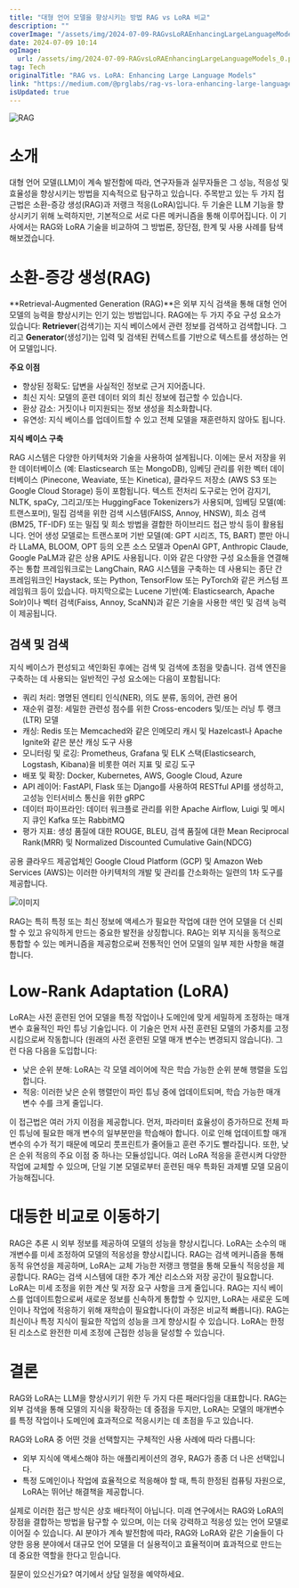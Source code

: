 ```yaml
---
title: "대형 언어 모델을 향상시키는 방법 RAG vs LoRA 비교"
description: ""
coverImage: "/assets/img/2024-07-09-RAGvsLoRAEnhancingLargeLanguageModels_0.png"
date: 2024-07-09 10:14
ogImage:
  url: /assets/img/2024-07-09-RAGvsLoRAEnhancingLargeLanguageModels_0.png
tag: Tech
originalTitle: "RAG vs. LoRA: Enhancing Large Language Models"
link: "https://medium.com/@prglabs/rag-vs-lora-enhancing-large-language-models-ec1a5038e639"
isUpdated: true
---
```


![RAG](/assets/img/2024-07-09-RAGvsLoRAEnhancingLargeLanguageModels_0.png)

# 소개

대형 언어 모델(LLM)이 계속 발전함에 따라, 연구자들과 실무자들은 그 성능, 적응성 및 효율성을 향상시키는 방법을 지속적으로 탐구하고 있습니다. 주목받고 있는 두 가지 접근법은 소환-증강 생성(RAG)과 저랭크 적응(LoRA)입니다. 두 기술은 LLM 기능을 향상시키기 위해 노력하지만, 기본적으로 서로 다른 메커니즘을 통해 이루어집니다. 이 기사에서는 RAG와 LoRA 기술을 비교하여 그 방법론, 장단점, 한계 및 사용 사례를 탐색해보겠습니다.

# 소환-증강 생성(RAG)

<!-- cozy-coder - 수평 -->

<ins class="adsbygoogle"
     style="display:block"
     data-ad-client="ca-pub-4877378276818686"
     data-ad-slot="1107185301"
     data-ad-format="auto"
     data-full-width-responsive="true"></ins>

<script>
     (adsbygoogle = window.adsbygoogle || []).push({});
</script>

**Retrieval-Augmented Generation (RAG)**은 외부 지식 검색을 통해 대형 언어 모델의 능력을 향상시키는 인기 있는 방법입니다. RAG에는 두 가지 주요 구성 요소가 있습니다: **Retriever**(검색기)는 지식 베이스에서 관련 정보를 검색하고 검색합니다. 그리고 **Generator**(생성기)는 입력 및 검색된 컨텍스트를 기반으로 텍스트를 생성하는 언어 모델입니다.

**주요 이점**

- 향상된 정확도: 답변을 사실적인 정보로 근거 지어줍니다.
- 최신 지식: 모델의 훈련 데이터 외의 최신 정보에 접근할 수 있습니다.
- 환상 감소: 거짓이나 미지원되는 정보 생성을 최소화합니다.
- 유연성: 지식 베이스를 업데이트할 수 있고 전체 모델을 재훈련하지 않아도 됩니다.

**지식 베이스 구축**

<!-- cozy-coder - 수평 -->

<ins class="adsbygoogle"
     style="display:block"
     data-ad-client="ca-pub-4877378276818686"
     data-ad-slot="1107185301"
     data-ad-format="auto"
     data-full-width-responsive="true"></ins>

<script>
     (adsbygoogle = window.adsbygoogle || []).push({});
</script>

RAG 시스템은 다양한 아키텍처와 기술을 사용하여 설계됩니다. 이에는 문서 저장을 위한 데이터베이스 (예: Elasticsearch 또는 MongoDB), 임베딩 관리를 위한 벡터 데이터베이스 (Pinecone, Weaviate, 또는 Kinetica), 클라우드 저장소 (AWS S3 또는 Google Cloud Storage) 등이 포함됩니다. 텍스트 전처리 도구로는 언어 감지기, NLTK, spaCy, 그리고/또는 HuggingFace Tokenizers가 사용되며, 임베딩 모델(예: 트랜스포머), 밀집 검색을 위한 검색 시스템(FAISS, Annoy, HNSW), 희소 검색(BM25, TF-IDF) 또는 밀집 및 희소 방법을 결합한 하이브리드 접근 방식 등이 활용됩니다. 언어 생성 모델로는 트랜스포머 기반 모델(예: GPT 시리즈, T5, BART) 뿐만 아니라 LLaMA, BLOOM, OPT 등의 오픈 소스 모델과 OpenAI GPT, Anthropic Claude, Google PaLM과 같은 상용 API도 사용됩니다. 이와 같은 다양한 구성 요소들을 연결해주는 통합 프레임워크로는 LangChain, RAG 시스템을 구축하는 데 사용되는 종단 간 프레임워크인 Haystack, 또는 Python, TensorFlow 또는 PyTorch와 같은 커스텀 프레임워크 등이 있습니다. 마지막으로는 Lucene 기반(예: Elasticsearch, Apache Solr)이나 벡터 검색(Faiss, Annoy, ScaNN)과 같은 기술을 사용한 색인 및 검색 능력이 제공됩니다.

## 검색 및 검색

지식 베이스가 편성되고 색인화된 후에는 검색 및 검색에 초점을 맞춥니다. 검색 엔진을 구축하는 데 사용되는 일반적인 구성 요소에는 다음이 포함됩니다:

- 쿼리 처리: 명명된 엔티티 인식(NER), 의도 분류, 동의어, 관련 용어
- 재순위 결정: 세밀한 관련성 점수를 위한 Cross-encoders 및/또는 러닝 투 랭크(LTR) 모델
- 캐싱: Redis 또는 Memcached와 같은 인메모리 캐시 및 Hazelcast나 Apache Ignite와 같은 분산 캐싱 도구 사용
- 모니터링 및 로깅: Prometheus, Grafana 및 ELK 스택(Elasticsearch, Logstash, Kibana)을 비롯한 여러 지표 및 로깅 도구
- 배포 및 확장: Docker, Kubernetes, AWS, Google Cloud, Azure
- API 레이어: FastAPI, Flask 또는 Django를 사용하여 RESTful API를 생성하고, 고성능 인터서비스 통신을 위한 gRPC
- 데이터 파이프라인: 데이터 워크플로 관리를 위한 Apache Airflow, Luigi 및 메시지 큐인 Kafka 또는 RabbitMQ
- 평가 지표: 생성 품질에 대한 ROUGE, BLEU, 검색 품질에 대한 Mean Reciprocal Rank(MRR) 및 Normalized Discounted Cumulative Gain(NDCG)

<!-- cozy-coder - 수평 -->

<ins class="adsbygoogle"
     style="display:block"
     data-ad-client="ca-pub-4877378276818686"
     data-ad-slot="1107185301"
     data-ad-format="auto"
     data-full-width-responsive="true"></ins>

<script>
     (adsbygoogle = window.adsbygoogle || []).push({});
</script>

공용 클라우드 제공업체인 Google Cloud Platform (GCP) 및 Amazon Web Services (AWS)는 이러한 아키텍처의 개발 및 관리를 간소화하는 일련의 1차 도구를 제공합니다.

![이미지](/assets/img/2024-07-09-RAGvsLoRAEnhancingLargeLanguageModels_1.png)

RAG는 특히 특정 또는 최신 정보에 액세스가 필요한 작업에 대한 언어 모델을 더 신뢰할 수 있고 유익하게 만드는 중요한 발전을 상징합니다. RAG는 외부 지식을 동적으로 통합할 수 있는 메커니즘을 제공함으로써 전통적인 언어 모델의 일부 제한 사항을 해결합니다.

# Low-Rank Adaptation (LoRA)

<!-- cozy-coder - 수평 -->

<ins class="adsbygoogle"
     style="display:block"
     data-ad-client="ca-pub-4877378276818686"
     data-ad-slot="1107185301"
     data-ad-format="auto"
     data-full-width-responsive="true"></ins>

<script>
     (adsbygoogle = window.adsbygoogle || []).push({});
</script>

LoRA는 사전 훈련된 언어 모델을 특정 작업이나 도메인에 맞게 세밀하게 조정하는 매개 변수 효율적인 파인 튜닝 기술입니다. 이 기술은 먼저 사전 훈련된 모델의 가중치를 고정시킴으로써 작동합니다 (원래의 사전 훈련된 모델 매개 변수는 변경되지 않습니다). 그런 다음 다음을 도입합니다:

- 낮은 순위 분해: LoRA는 각 모델 레이어에 작은 학습 가능한 순위 분해 행렬을 도입합니다.
- 적응: 이러한 낮은 순위 행렬만이 파인 튜닝 중에 업데이트되며, 학습 가능한 매개 변수 수를 크게 줄입니다.

이 접근법은 여러 가지 이점을 제공합니다. 먼저, 파라미터 효율성이 증가하므로 전체 파인 튜닝에 필요한 매개 변수의 일부분만을 학습해야 합니다. 이로 인해 업데이트할 매개 변수의 수가 적기 때문에 메모리 풋프린트가 줄어들고 훈련 주기도 빨라집니다. 또한, 낮은 순위 적응의 주요 이점 중 하나는 모듈성입니다. 여러 LoRA 적응을 훈련시켜 다양한 작업에 교체할 수 있으며, 단일 기본 모델로부터 훈련된 매우 특화된 과제별 모델 모음이 가능해집니다.

# 대등한 비교로 이동하기

<!-- cozy-coder - 수평 -->

<ins class="adsbygoogle"
     style="display:block"
     data-ad-client="ca-pub-4877378276818686"
     data-ad-slot="1107185301"
     data-ad-format="auto"
     data-full-width-responsive="true"></ins>

<script>
     (adsbygoogle = window.adsbygoogle || []).push({});
</script>

RAG은 추론 시 외부 정보를 제공하여 모델의 성능을 향상시킵니다. LoRA는 소수의 매개변수를 미세 조정하여 모델의 적응성을 향상시킵니다. RAG는 검색 메커니즘을 통해 동적 유연성을 제공하며, LoRA는 교체 가능한 저랭크 행렬을 통해 모듈식 적응성을 제공합니다. RAG는 검색 시스템에 대한 추가 계산 리소스와 저장 공간이 필요합니다. LoRA는 미세 조정을 위한 계산 및 저장 요구 사항을 크게 줄입니다. RAG는 지식 베이스를 업데이트함으로써 새로운 정보를 신속하게 통합할 수 있지만, LoRA는 새로운 도메인이나 작업에 적응하기 위해 재학습이 필요합니다(이 과정은 비교적 빠릅니다). RAG는 최신이나 특정 지식이 필요한 작업의 성능을 크게 향상시킬 수 있습니다. LoRA는 한정된 리소스로 완전한 미세 조정에 근접한 성능을 달성할 수 있습니다.

# 결론

RAG와 LoRA는 LLM을 향상시키기 위한 두 가지 다른 패러다임을 대표합니다. RAG는 외부 검색을 통해 모델의 지식을 확장하는 데 중점을 두지만, LoRA는 모델의 매개변수를 특정 작업이나 도메인에 효과적으로 적응시키는 데 초점을 두고 있습니다.

RAG와 LoRA 중 어떤 것을 선택할지는 구체적인 사용 사례에 따라 다릅니다:

<!-- cozy-coder - 수평 -->

<ins class="adsbygoogle"
     style="display:block"
     data-ad-client="ca-pub-4877378276818686"
     data-ad-slot="1107185301"
     data-ad-format="auto"
     data-full-width-responsive="true"></ins>

<script>
     (adsbygoogle = window.adsbygoogle || []).push({});
</script>

- 외부 지식에 액세스해야 하는 애플리케이션의 경우, RAG가 종종 더 나은 선택입니다.
- 특정 도메인이나 작업에 효율적으로 적응해야 할 때, 특히 한정된 컴퓨팅 자원으로, LoRA는 뛰어난 해결책을 제공합니다.

실제로 이러한 접근 방식은 상호 배타적이 아닙니다. 미래 연구에서는 RAG와 LoRA의 장점을 결합하는 방법을 탐구할 수 있으며, 이는 더욱 강력하고 적응성 있는 언어 모델로 이어질 수 있습니다. AI 분야가 계속 발전함에 따라, RAG와 LoRA와 같은 기술들이 다양한 응용 분야에서 대규모 언어 모델을 더 실용적이고 효율적이며 효과적으로 만드는 데 중요한 역할을 한다고 믿습니다.

질문이 있으신가요? 여기에서 상담 일정을 예약하세요.
